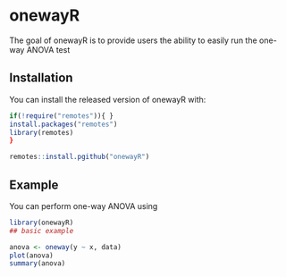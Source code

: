 
# onewayR


The goal of onewayR is to provide users the ability to easily run the one-way ANOVA test

## Installation

You can install the released version of onewayR with:

``` r
if(!require("remotes")){ }
install.packages("remotes")
library(remotes)
}

remotes::install.pgithub("onewayR")
```

## Example

You can perform one-way ANOVA using

``` r
library(onewayR)
## basic example 

anova <- oneway(y ~ x, data)
plot(anova)
summary(anova)



```

